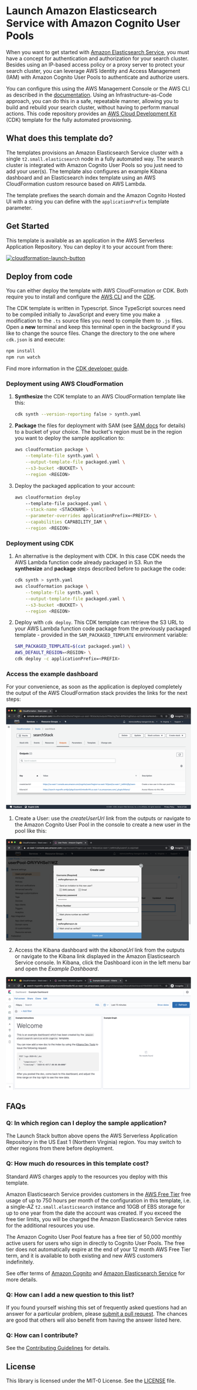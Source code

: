 # Launch Amazon Elasticsearch Service with Amazon Cognito User Pools

When you want to get started with [Amazon Elasticsearch Service](https://aws.amazon.com/elasticsearch-service/), you must have a concept for authentication and authorization for your search cluster. Besides using an IP-based access policy or a proxy server to protect your search cluster, you can leverage AWS Identity and Access Management (IAM) with Amazon Cognito User Pools to authenticate and authorize users.

You can configure this using the AWS Management Console or the AWS CLI as described in the [documentation](https://docs.aws.amazon.com/elasticsearch-service/latest/developerguide/es-cognito-auth.html). Using an Infrastructure-as-Code approach, you can do this in a safe, repeatable manner, allowing you to build and rebuild your search cluster, without having to perform manual actions. This code repository provides an [AWS Cloud Development Kit](https://aws.amazon.com/de/cdk/) (CDK) template for the fully automated provisioning.

## What does this template do?

The templates provisions an Amazon Elasticsearch Service cluster with a single `t2.small.elasticsearch` node in a fully automated way. The search cluster is integrated with Amazon Cognito User Pools so you just need to add your user(s). The template also configures an example Kibana dashboard and an Elasticsearch index template using an AWS CloudFormation custom resource based on AWS Lambda.

The template prefixes the search domain and the Amazon Cognito Hosted UI with a string you can define with the `applicationPrefix` template parameter.

## Get Started

This template is available as an application in the AWS Serverless Application Repository. You can deploy it to your account from there:

[![cloudformation-launch-button](https://s3.amazonaws.com/cloudformation-examples/cloudformation-launch-stack.png)](https://serverlessrepo.aws.amazon.com/applications/arn:aws:serverlessrepo:us-east-1:387304072572:applications~amazon-elasticsearch-service-with-cognito)

## Deploy from code

You can either deploy the template with AWS CloudFormation or CDK. Both require you to install and configure the [AWS CLI](https://docs.aws.amazon.com/cli/latest/userguide/cli-chap-install.html) and the [CDK](https://docs.aws.amazon.com/cdk/latest/guide/getting_started.html).

The CDK template is written in Typescript. Since TypeScript sources need to be compiled initially to JavaScript and every time you make a modification to the `.ts` source files you need to compile them to `.js` files. Open a **new** terminal and keep this terminal open in the background if you like to change the source files. Change the directory to the one where `cdk.json` is and execute:

```sh
npm install
npm run watch
```

Find more information in the [CDK developer guide](https://docs.aws.amazon.com/cdk/latest/guide/home.html).


### Deployment using AWS CloudFormation

1. **Synthesize** the CDK template to an AWS CloudFormation template like this:

    ```bash
    cdk synth --version-reporting false > synth.yaml
    ```

2. **Package** the files for deployment with SAM (see [SAM docs](https://docs.aws.amazon.com/serverless-application-model/latest/developerguide/serverless-deploying.html) for details) to a bucket of your choice. The bucket's region must be in the region you want to deploy the sample application to:

    ```sh
    aws cloudformation package \
        --template-file synth.yaml \
        --output-template-file packaged.yaml \
        --s3-bucket <BUCKET> \
        --region <REGION>
    ```

3. Deploy the packaged application to your account:

    ```sh
    aws cloudformation deploy
        --template-file packaged.yaml \
        --stack-name <STACKNAME> \
        --parameter-overrides applicationPrefix=<PREFIX> \
        --capabilities CAPABILITY_IAM \
        --region <REGION>
    ```

### Deployment using CDK

1. An alternative is the deployment with CDK. In this case CDK needs the AWS Lambda function code already packaged
    in S3. Run the **synthesize** and **package** steps described before to package the code:

    ```sh
    cdk synth > synth.yaml
    aws cloudformation package \
        --template-file synth.yaml \
        --output-template-file packaged.yaml \
        --s3-bucket <BUCKET> \
        --region <REGION>
    ```

2. Deploy with `cdk deploy`. This CDK template can retrieve the S3 URL to your AWS Lambda function code package from the previously packaged
template - provided in the `SAM_PACKAGED_TEMPLATE` environment variable:

    ```sh
    SAM_PACKAGED_TEMPLATE=$(cat packaged.yaml) \
    AWS_DEFAULT_REGION=<REGION> \
    cdk deploy -c applicationPrefix=<PREFIX>
    ```

### Access the example dashboard

For your convenience, as soon as the application is deployed completely the output of the AWS CloudFormation
stack provides the links for the next steps:

![AWS CloudFormation outputs](img/cfn_outputs.png)

1. Create a User: use the *createUserUrl* link from the outputs or navigate to the Amazon Cognito User Pool in the console to create a new user in the pool like this:

![AWS CloudFormation outputs](img/create_user.png)

2. Access the Kibana dashboard with the *kibanaUrl* link from the outputs or navigate to the Kibana link displayed in the Amazon Elasticsearch Service console. In Kibana, click the Dashboard icon in the left menu bar and open the *Example Dashboard*.

![AWS CloudFormation outputs](img/example_dashboard.png)

## FAQs

### Q: In which region can I deploy the sample application?

The Launch Stack button above opens the AWS Serverless Application Repository in the US East 1 (Northern Virginia) region. You may switch to other regions from there before deployment.

### Q: How much do resources in this template cost?

Standard AWS charges apply to the resources you deploy with this template.

Amazon Elasticsearch Service provides customers in the [AWS Free Tier](https://aws.amazon.com/free/) free usage of up to 750 hours per month of the configuration in this template, i.e. a single-AZ `t2.small.elasticsearch` instance and 10GB of EBS storage for up to one year from the date the account was created. If you exceed the free tier limits, you will be charged the Amazon Elasticsearch Service rates for the additional resources you use.

The Amazon Cognito User Pool feature has a free tier of 50,000 monthly active users for users who sign in directly to Cognito User Pools. The free tier does not automatically expire at the end of your 12 month AWS Free Tier term, and it is available to both existing and new AWS customers indefinitely.

See offer terms of [Amazon Cognito](https://aws.amazon.com/cognito/pricing/) and [Amazon Elasticsearch Service](https://aws.amazon.com/elasticsearch-service/pricing/) for more details.

### Q: How can I add a new question to this list?

If you found yourself wishing this set of frequently asked questions had an answer for a particular problem, please [submit a pull request](https://help.github.com/articles/creating-a-pull-request-from-a-fork/). The chances are good that others will also benefit from having the answer listed here.

### Q: How can I contribute?

See the [Contributing Guidelines](CONTRIBUTING.md) for details.

## License

This library is licensed under the MIT-0 License. See the [LICENSE](LICENSE) file.
